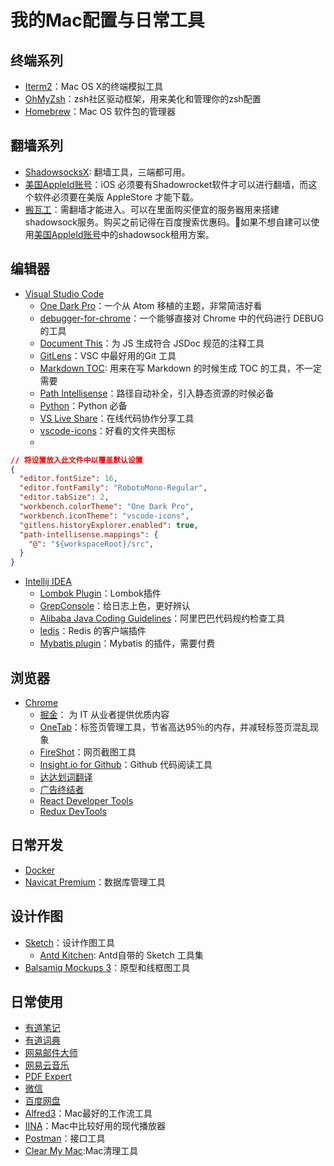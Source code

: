 # 我的Mac配置与日常工具

## 终端系列
- [Iterm2](https://github.com/gnachman/iTerm2)：Mac OS X的终端模拟工具
- [OhMyZsh](https://github.com/robbyrussell/oh-my-zsh)：zsh社区驱动框架，用来美化和管理你的zsh配置
- [Homebrew](https://brew.sh/index_zh-cn.html)：Mac OS 软件包的管理器

## 翻墙系列
- [ShadowsocksX](https://github.com/shadowsocks/shadowsocks/wiki): 翻墙工具，三端都可用。
- [美国AppleId账号](http://www.apid.info/)：iOS 必须要有Shadowrocket软件才可以进行翻墙，而这个软件必须要在美版 AppleStore 才能下载。
- [搬瓦工](https://bandwagonhost.com/)：需翻墙才能进入。可以在里面购买便宜的服务器用来搭建shadowsock服务。购买之前记得在百度搜索优惠码。如果不想自建可以使用[美国AppleId账号](http://www.apid.info/)中的shadowsock租用方案。

## 编辑器
- [Visual Studio Code](https://code.visualstudio.com/)
  - [One Dark Pro](https://marketplace.visualstudio.com/items?itemName=zhuangtongfa.Material-theme)：一个从 Atom 移植的主题，非常简洁好看
  - [debugger-for-chrome](https://marketplace.visualstudio.com/items?itemName=msjsdiag.debugger-for-chrome)：一个能够直接对 Chrome 中的代码进行 DEBUG 的工具
  - [Document This](https://marketplace.visualstudio.com/items?itemName=joelday.docthis)：为 JS 生成符合 JSDoc 规范的注释工具
  - [GitLens](https://marketplace.visualstudio.com/items?itemName=eamodio.gitlens)：VSC 中最好用的Git 工具
  - [Markdown TOC](https://marketplace.visualstudio.com/items?itemName=AlanWalk.markdown-toc): 用来在写 Markdown 的时候生成 TOC 的工具，不一定需要
  - [Path Intellisense](https://marketplace.visualstudio.com/items?itemName=christian-kohler.path-intellisense)：路径自动补全，引入静态资源的时候必备
  - [Python](https://marketplace.visualstudio.com/items?itemName=ms-python.python)：Python 必备
  - [VS Live Share](https://marketplace.visualstudio.com/items?itemName=MS-vsliveshare.vsliveshare)：在线代码协作分享工具
  - [vscode-icons](https://marketplace.visualstudio.com/items?itemName=robertohuertasm.vscode-icons)：好看的文件夹图标
  - 
```json
// 将设置放入此文件中以覆盖默认设置
{
  "editor.fontSize": 16,
  "editor.fontFamily": "RobotoMono-Regular",
  "editor.tabSize": 2,
  "workbench.colorTheme": "One Dark Pro",
  "workbench.iconTheme": "vscode-icons",
  "gitlens.historyExplorer.enabled": true,
  "path-intellisense.mappings": {
    "@": "${workspaceRoot}/src",
  }
}
```
- [Intellij IDEA](https://www.jetbrains.com/idea/)
  - [Lombok Plugin](https://github.com/mplushnikov/lombok-intellij-plugin)：Lombok插件
  - [GrepConsole](https://github.com/krasa/GrepConsole)：给日志上色，更好辨认
  - [Alibaba Java Coding Guidelines](https://github.com/alibaba/p3c)：阿里巴巴代码规约检查工具
  - [ledis](https://www.codesmagic.com/)：Redis 的客户端插件
  - [Mybatis plugin](https://www.codesmagic.com/)：Mybatis 的插件，需要付费

## 浏览器
- [Chrome](https://www.google.com/chrome/)
  - [掘金](https://chrome.google.com/webstore/detail/%E6%8E%98%E9%87%91/lecdifefmmfjnjjinhaennhdlmcaeeeb?utm_source=chrome-ntp-icon)： 为 IT 从业者提供优质内容
  - [OneTab](https://www.one-tab.com/)：标签页管理工具，节省高达95％的内存，并减轻标签页混乱现象
  - [FireShot](https://chrome.google.com/webstore/detail/take-webpage-screenshots/mcbpblocgmgfnpjjppndjkmgjaogfceg?utm_source=chrome-ntp-icon)：网页截图工具
  - [Insight.io for Github]()：Github 代码阅读工具
  - [达达划词翻译](https://chrome.google.com/webstore/detail/%E8%BE%BE%E8%BE%BE%E5%88%92%E8%AF%8D%E7%BF%BB%E8%AF%91/cajhcjfcodjoalmhjekljnfkgjlkeajl?utm_source=chrome-ntp-icon)
  - [广告终结者](https://chrome.google.com/webstore/detail/%E5%B9%BF%E5%91%8A%E7%BB%88%E7%BB%93%E8%80%85/fpdnjdlbdmifoocedhkighhlbchbiikl?utm_source=chrome-ntp-icon)
  - [React Developer Tools](https://chrome.google.com/webstore/detail/react-developer-tools/fmkadmapgofadopljbjfkapdkoienihi?utm_source=chrome-ntp-icon)
  - [Redux DevTools](https://chrome.google.com/webstore/detail/redux-devtools/lmhkpmbekcpmknklioeibfkpmmfibljd?utm_source=chrome-ntp-icon)

## 日常开发
- [Docker](https://www.docker.com/)
- [Navicat Premium](https://www.navicat.com/en/products/navicat-premium)：数据库管理工具

## 设计作图
- [Sketch](https://www.sketchapp.com/)：设计作图工具
  - [Antd Kitchen](http://kitchen.alipay.com/): Antd自带的 Sketch 工具集
- [Balsamiq Mockups 3](https://balsamiq.com/download/)：原型和线框图工具

## 日常使用
- [有道笔记](http://note.youdao.com/)
- [有道词典](http://dict.youdao.com/)
- [网易邮件大师](https://mail.163.com/dashi/)
- [网易云音乐](https://music.163.com/)
- [PDF Expert](https://www.pdfexpert.cn/)
- [微信](https://weixin.qq.com/)
- [百度网盘](https://pan.baidu.com/)
- [Alfred3](https://www.alfredapp.com/)：Mac最好的工作流工具
- [IINA](https://github.com/lhc70000/iina)：Mac中比较好用的现代播放器
- [Postman](https://www.getpostman.com/)：接口工具
- [Clear My Mac](https://macpaw.com/):Mac清理工具
